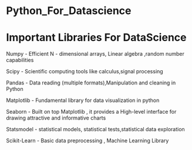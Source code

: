 # Python_For_Datascience

# Important Libraries For DataScience

Numpy - Efficient N - dimensional arrays, Linear algebra ,random number capabilities

Scipy - Scientific computing tools like calculus,signal processing

Pandas - Data reading (multiple formats),Manipulation and cleaning in Python

Matplotlib - Fundamental library for data visualization in python

Seaborn - Built on top Matplotlib , it provides a High-level interface for drawing attractive and informative charts

Statsmodel - statistical models, statistical tests,statistical data exploration

Scikit-Learn - Basic data preprocessing , Machine Learning Library
